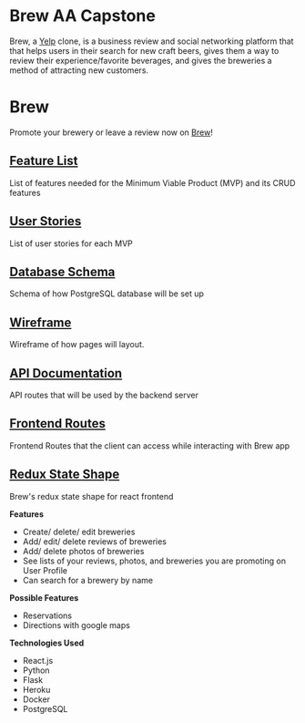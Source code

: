 # Brew AA Capstone

Brew, a [Yelp](https://www.yelp.com/) clone, is a business review and social networking platform that that helps users in their search for new craft beers, gives them a way to review their experience/favorite beverages, and gives the breweries a method of attracting new customers.

# Brew

Promote your brewery or leave a review now on [Brew](https://brew-aa-capstone.herokuapp.com/)!

## [Feature List](https://github.com/BrandonCope/brew/wiki/MVP-Feature-List)

List of features needed for the Minimum Viable Product (MVP) and its CRUD features

## [User Stories](https://github.com/BrandonCope/brew/wiki/User-Stories)

List of user stories for each MVP

## [Database Schema](https://github.com/BrandonCope/brew/wiki/Database-Schema)

Schema of how PostgreSQL database will be set up

## [Wireframe](https://github.com/BrandonCope/brew/wiki/Wireframe)

Wireframe of how pages will layout.

## [API Documentation](https://github.com/BrandonCope/insta_clone/wiki/API-Documentation)

API routes that will be used by the backend server

## [Frontend Routes](https://github.com/BrandonCope/brew/wiki/Frontend-Routes)

Frontend Routes that the client can access while interacting with Brew app

## [Redux State Shape](https://github.com/BrandonCope/Brew/wiki/Redux-State-Shape)

Brew's redux state shape for react frontend


**Features**

 - Create/ delete/ edit breweries
 - Add/ edit/ delete reviews of breweries
 - Add/ delete photos of breweries
 - See lists of your reviews, photos, and breweries you are promoting on User Profile
 - Can search for a brewery by name

**Possible Features**

 - Reservations
 - Directions with google maps

**Technologies Used**

 - React.js
 - Python
 - Flask
 - Heroku
 - Docker
 - PostgreSQL
